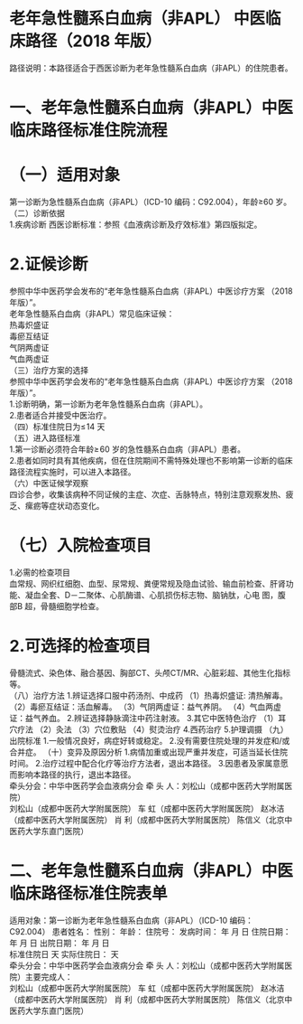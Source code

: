 # 老年急性髓系白血病（非APL） 中医临床路径（2018 年版）  
路径说明：本路径适合于西医诊断为老年急性髓系白血病（非APL）的住院患者。  
# 一、老年急性髓系白血病（非APL）中医临床路径标准住院流程  
# （一）适用对象  
第一诊断为急性髓系白血病（非APL）（ICD-10 编码：C92.004），年龄≥60 岁。  
（二）诊断依据  
1.疾病诊断  西医诊断标准：参照《血液病诊断及疗效标准》第四版拟定。  
# 2.证候诊断  
参照中华中医药学会发布的“老年急性髓系白血病（非APL）中医诊疗方案
（2018 年版）”。  
老年急性髓系白血病（非APL）常见临床证候：  
热毒炽盛证  
毒瘀互结证  
气阴两虚证  
气血两虚证  
（三）治疗方案的选择  
参照中华中医药学会发布的“老年急性髓系白血病（非APL）中医诊疗方案
（2018 年版）”。  
1.诊断明确，第一诊断为老年急性髓系白血病（非APL）。  
2.患者适合并接受中医治疗。  
（四）标准住院日为$\leqslant\!14$ 天  
（五）进入路径标准  
1.第一诊断必须符合年龄$\geqslant\!60$ 岁的急性髓系白血病（非APL）患者。  
2.患者如同时具有其他疾病，但在住院期间不需特殊处理也不影响第一诊断的临床路径流程实施时，可以进入本路径。  
（六）中医证候学观察  
四诊合参，收集该病种不同证候的主症、次症、舌脉特点，特别注意观察发热、疲乏、瘰疬等症状动态变化。  
# （七）入院检查项目  
1.必需的检查项目  
血常规、网织红细胞、血型、尿常规、粪便常规及隐血试验、输血前检查、肝肾功能、凝血全套、D－二聚体、心肌酶谱、心肌损伤标志物、脑钠肽，心电 图，腹部B 超，骨髓细胞学检查。  
# 2.可选择的检查项目  
骨髓流式、染色体、融合基因、胸部CT、头颅CT/MR、心脏彩超、其他生化指标等。  
（八）治疗方法 1.辨证选择口服中药汤剂、中成药 （1）热毒炽盛证: 清热解毒。 （2）毒瘀互结证：活血解毒。 （3）气阴两虚证：益气养阴。 （4）气血两虚证：益气养血。 2.辨证选择静脉滴注中药注射液。 3.其它中医特色治疗 （1）耳穴疗法 （2）灸法 （3）穴位敷贴  （4）熨烫治疗 4.西药治疗  5.护理调摄 （九）出院标准 1.一般情况良好，病症好转或稳定。  2.没有需要住院处理的并发症和/或合并症。 （十）变异及原因分析 1.病情加重或出现严重并发症，可适当延长住院时间。 2.治疗过程中配合化疗等治疗方法者，退出本路径。 3.因患者及家属意愿而影响本路径的执行，退出本路径。  
牵头分会：中华中医药学会血液病分会 牵 头 人：刘松山（成都中医药大学附属医院）  
刘松山（成都中医药大学附属医院） 车  虹（成都中医药大学附属医院） 赵冰洁（成都中医药大学附属医院） 肖  利（成都中医药大学附属医院） 陈信义（北京中医药大学东直门医院）  
# 二、老年急性髓系白血病（非APL）中医临床路径标准住院表单  
适用对象：第一诊断为老年急性髓系白血病（非APL）（ICD-10 编码：C92.004） 患者姓名：    性别：   年龄：   住院号： 发病时间：    年  月  日     住院日期：   年  月  日   出院日期：   年  月  日  
标准住院日 天     实际住院日：  天  
牵头分会：中华中医药学会血液病分会 牵 头 人：刘松山（成都中医药大学附属医院）主要完成人：  
刘松山（成都中医药大学附属医院） 车  虹（成都中医药大学附属医院） 赵冰洁（成都中医药大学附属医院） 肖  利（成都中医药大学附属医院） 陈信义（北京中医药大学东直门医院）  